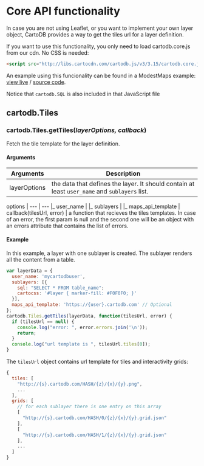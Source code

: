 # Core API functionality

In case you are not using Leaflet, or you want to implement your own layer object, CartoDB provides a way to get the tiles url for a layer definition.

If you want to use this functionality, you only need to load cartodb.core.js from our cdn. No CSS is needed:

```html
<script src="http://libs.cartocdn.com/cartodb.js/v3/3.15/cartodb.core.js"></script>
```

An example using this funcionality can be found in a ModestMaps example: [view live](http://cartodb.github.com/cartodb.js/examples/modestmaps.html) / [source code](https://github.com/CartoDB/cartodb.js/blob/develop/examples/modestmaps.html).

Notice that `cartodb.SQL` is also included in that JavaScript file

## cartodb.Tiles

### cartodb.Tiles.getTiles(_layerOptions, callback_)

Fetch the tile template for the layer definition.

#### Arguments

Arguments | Description
--- | ---
layerOptions | the data that defines the layer. It should contain at least `user_name` and `sublayers` list.

options | 
--- | ---
&#124;_ user_name | 
&#124;_ sublayers | 
&#124;_ maps_api_template | 
callback(tilesUrl, error) | a function that recieves the tiles templates. In case of an error, the first param is null and the second one will be an object with an errors attribute that contains the list of errors. 

#### Example

In this example, a layer with one sublayer is created. The sublayer renders all the content from a table.

```javascript
var layerData = {
  user_name: 'mycartodbuser',
  sublayers: [{
    sql: "SELECT * FROM table_name";
    cartocss: '#layer { marker-fill: #F0F0F0; }'
  }],
  maps_api_template: 'https://{user}.cartodb.com' // Optional
};
cartodb.Tiles.getTiles(layerData, function(tilesUrl, error) {
  if (tilesUrl == null) {
    console.log("error: ", error.errors.join('\n'));
    return;
  }
  console.log("url template is ", tilesUrl.tiles[0]);
}
```

The `tilesUrl` object contains url template for tiles and interactivity grids:

```javascript
{
  tiles: [
    "http://{s}.cartodb.com/HASH/{z}/{x}/{y}.png",
    ...
  ],
  grids: [
    // for each sublayer there is one entry on this array
    [
      "http://{s}.cartodb.com/HASH/0/{z}/{x}/{y}.grid.json"
    ],
    [
      "http://{s}.cartodb.com/HASH/1/{z}/{x}/{y}.grid.json"
    ],
    ...
  ]
}
```
